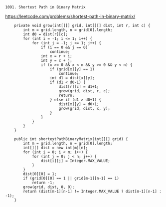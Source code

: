     1091. Shortest Path in Binary Matrix
https://leetcode.com/problems/shortest-path-in-binary-matrix/
    
        private void grow(int[][] grid, int[][] dist, int r, int c) {
            int m = grid.length, n = grid[0].length;
            int d0 = dist[r][c];
            for (int i = -1; i <= 1; i++) {
                for (int j = -1; j <= 1; j++) {
                    if (i == 0 && j == 0)
                        continue;
                    int x = r + i;
                    int y = c + j;
                    if (x >= 0 && x < m && y >= 0 && y < n) {
                        if (grid[x][y] == 1)
                            continue;
                        int d1 = dist[x][y];
                        if (d1 < d0-1) {
                            dist[r][c] = d1+1;
                            grow(grid, dist, r, c); 
                            return;
                        } else if (d1 > d0+1) { 
                            dist[x][y] = d0+1;
                            grow(grid, dist, x, y);
                        }
                    }
                }
            }
        }
    
        public int shortestPathBinaryMatrix(int[][] grid) {
            int m = grid.length, n = grid[0].length;
            int[][] dist = new int[m][n]; 
            for (int i = 0; i < m; i++) {
                for (int j = 0; j < n; j++) {
                    dist[i][j] = Integer.MAX_VALUE;
                }
            }
            dist[0][0] = 1;
            if (grid[0][0] == 1 || grid[m-1][n-1] == 1)
                return -1;
            grow(grid, dist, 0, 0);
            return (dist[m-1][n-1] != Integer.MAX_VALUE ? dist[m-1][n-1] : -1);
        }    
    